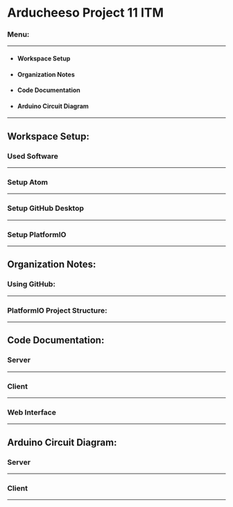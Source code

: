 # Arducheeso Project 11 ITM

### Menu:
---
* #### **Workspace Setup**
* #### **Organization Notes**
* #### **Code Documentation**
* #### **Arduino Circuit Diagram**
---


## Workspace Setup:

### Used Software 
---

### Setup Atom
---

### Setup GitHub Desktop
---
### Setup PlatformIO
---
## Organization Notes:

### Using GitHub:
---
### PlatformIO Project Structure:
---
## Code Documentation:

### Server
---
### Client
---
### Web Interface
---
## Arduino Circuit Diagram:

### Server
---
### Client
---
